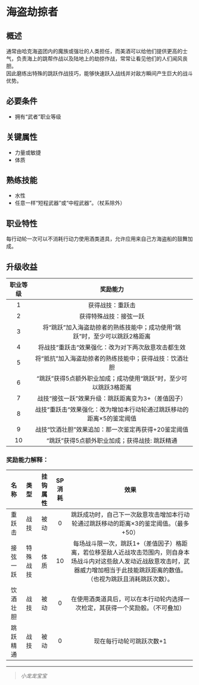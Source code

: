 # 海盗劫掠者

## 概述

通常由哈克海盗团内的魔族或强壮的人类担任，而美酒可以给他们提供更高的士气，负责海上的跳帮作战以及陆地上的劫掠作战，常常让看见他们的人们闻风丧胆。<br>因此磨练出特殊的跳跃作战技巧，能够快速跃入战线并对敌方瞬间产生巨大的战斗优势。

## 必要条件

* 拥有“武者”职业等级

## 关键属性

* 力量或敏捷
* 体质

## 熟练技能

* 水性
* 任意一样“短程武器”或“中程武器”。（杖系除外）
  
## 职业特性

每行动轮一次可以不消耗行动力使用酒类道具，允许应用来自己方海盗船的鼓舞加成。

## 升级收益

职业等级|奖励能力
:--:|:--:
1|获得战技：重跃击
2|获得特殊战技：接弦一跃
3|将“跳跃”加入海盗劫掠者的熟练技能中；成功使用“跳跃”时，至少可以跳跃2格距离
4|将战技“重跃击“效果强化：改为对下两次敌意攻击都生效
5|将“抵抗”加入海盗劫掠者的熟练技能中；获得战技：饮酒壮胆
6|“跳跃”获得5点额外职业加成；成功使用“跳跃”时，至少可以跳跃3格距离
7|战技“接弦一跃”效果升级：跳跃距离变为3+（差值因子）
8|战技“重跃击“效果强化：改为增加本行动轮通过跳跃移动的距离×5的鉴定阈值
9|战技“饮酒壮胆”效果追加：那一次鉴定再获得+20鉴定阈值
10|“跳跃”获得5点额外职业加成；获得战技: 跳跃精通

### 奖励能力解释：

名称|类型|挂钩属性|SP消耗|效果
:--:|:--:|:--:|:--:|:--:
重跃击|战技|被动|0|跳跃成功时，自己下一次敌意攻击增加本行动轮通过跳跃移动的距离×3的鉴定阈值。（最多+50）
接弦一跃|特殊战技|体质|10|每场战斗限一次，跳跃1+（差值因子）格距离，若位移至敌人近战攻击范围内，则自身本场战斗内对这些敌人发动近战敌意攻击时，武器威力增加相当于此技能跳跃距离的数值。（也视为跳跃且消耗跳跃次数）。
饮酒壮胆|战技|被动|0|在使用酒类道具后，可以在本行动轮内选择一次检定，其获得一个奖励骰。（不可叠加）
跳跃精通|战技|被动|0|现在每行动轮可跳跃次数+1

---

> *小龙龙宝宝*